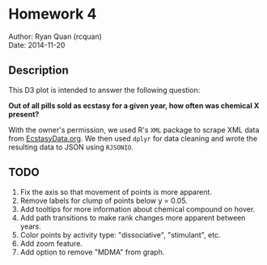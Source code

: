 Homework 4
===========

Author: Ryan Quan (rcquan)  
Date: 2014-11-20

## Description

This D3 plot is intended to answer the following question:

**Out of all pills sold as ecstasy for a given year, how often was chemical X present?**

With the owner's permission, we used R's `XML` package to scrape XML data from [EcstasyData.org](www.ecstasydata.org). We then used `dplyr` for data cleaning and wrote the resulting data to JSON using `RJSONIO`.

## TODO

1. Fix the axis so that movement of points is more apparent.
2. Remove labels for clump of points below y = 0.05. 
3. Add tooltips for more information about chemical compound on hover.
4. Add path transitions to make rank changes more apparent between years.
5. Color points by activity type: "dissociative", "stimulant", etc.
6. Add zoom feature.
7. Add option to remove "MDMA" from graph.